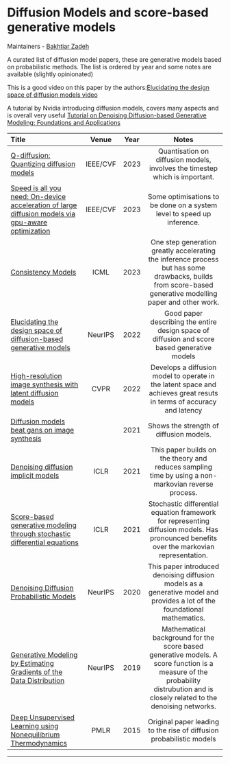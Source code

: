 # Diffusion Models and score-based generative models

Maintainers - [Bakhtiar Zadeh](https://bakhtiarz.github.io/)

A curated list of diffusion model papers, these are generative models based on probabilistic methods. The list is ordered by year and some notes are available (slightly opinionated)

This is a good video on this paper by the authors:[Elucidating the design space of diffusion models video](https://www.youtube.com/watch?v=T0Qxzf0eaio&list=WL&index=3&t=709s&pp=gAQBiAQB) 

A tutorial by Nvidia introducing diffusion models, covers many aspects and is overall very useful [Tutorial on Denoising Diffusion-based Generative Modeling: Foundations and Applications](https://www.youtube.com/watch?v=cS6JQpEY9cs&list=WL&index=4&t=535s&pp=gAQBiAQB)


| Title                                                                                                                                            |  Venue  |                             Year                              |                                                              Notes                                                              |
|:-------------------------------------------------------------------------------------------------------------------------------------------------|:-------:|:-------------------------------------------------------------:|:-------------------------------------------------------------------------------------------------------------------------------:|
| [Q-diffusion: Quantizing diffusion models]()|IEEE/CVF |2023| Quantisation on diffusion models, involves the timestep which is important.
| [Speed is all you need: On-device acceleration of large diffusion models via gpu-aware optimization]()|IEEE/CVF|2023|Some optimisations to be done on a system level to speed up inference.
| [Consistency Models](https://arxiv.org/abs/2303.01469)|ICML| 2023| One step generation greatly accelerating the inference process but has some drawbacks, builds from score-based generative modelling paper and other work.
| [Elucidating the design space of diffusion-based generative models](https://arxiv.org/abs/2206.00364)|NeurIPS| 2022| Good paper describing the entire design space of diffusion and score based generative models
| [High-resolution image synthesis with latent diffusion models](https://arxiv.org/abs/2112.10752) | CVPR | 2022 | Develops a diffusion model to operate in the latent space and achieves great resuts in terms of accuracy and latency
| [Diffusion models beat gans on image synthesis](https://arxiv.org/abs/2105.05233)| | 2021 | Shows the strength of diffusion models. 
| [Denoising diffusion implicit models](https://arxiv.org/abs/2010.02502)                               |  ICLR  |    2021        |             This paper builds on the theory and reduces sampling time by using a non-markovian reverse process. 
| [Score-based generative modeling through stochastic differential equations](https://arxiv.org/abs/2011.13456)                                               |  ICLR  | 2021 | Stochastic differential equation framework for representing diffusion models. Has pronounced benefits over the markovian representation.
|[Denoising Diffusion Probabilistic Models](https://proceedings.neurips.cc/paper/2020/hash/4c5bcfec8584af0d967f1ab10179ca4b-Abstract.html)                          |  NeurIPS   | 2020   |This paper introduced denoising diffusion models as a generative model and provides a lot of the foundational mathematics.
| [Generative Modeling by Estimating Gradients of the Data Distribution]()| NeurIPS| 2019 | Mathematical background for the score based generative models. A score function is a measure of the probability distrubution and is closely related to the denoising networks. 
| [Deep Unsupervised Learning using Nonequilibrium Thermodynamics](https://arxiv.org/abs/1503.03585)                                               |  PMLR  | 2015 | Original paper leading to the rise of diffusion probabilistic models        
---

